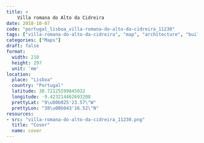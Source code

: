 ```yaml
---
title: > 
    Villa romana do Alto da Cidreira
date: 2018-10-07
code: "portugal_lisboa_villa-romana-do-alto-da-cidreira_11230"
tags: ["villa-romana-do-alto-da-cidreira", "map", "architecture", "buildings", "Lisboa", "Portugal"]
categories: ["Maps"]
draft: false
format:
  width: 210
  height: 297
  unit: 'mm'
location:
  place: "Lisboa"
  country: "Portugal"
  latitude: 38.72125599845032
  longitude: -9.423214462693208
  prettyLat: "9\u00b025'23.57\"W"
  prettyLon: "38\u00b043'16.52\"N"
resources:
- src: "villa-romana-do-alto-da-cidreira_11230.png"
  title: "Cover"
  name: cover
---
```

